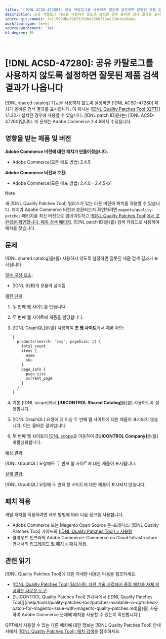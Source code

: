 ```yaml
---
title: '[!DNL ACSD-47280]: 공유 카탈로그를 사용하지 않도록 설정하면 잘못된 제품 검색 결과가 나옵니다.'
description: 공유 카탈로그 기능을 사용하지 않도록 설정한 경우 올바른 검색 결과를 표시하려면  [!DNL ACSD-47280] 패치를 적용하십시오.
source-git-commit: fe11599dbef283326db029b0312ad290cde0ba0a
workflow-type: tm+mt
source-wordcount: '341'
ht-degree: 0%

---
```


# [!DNL ACSD-47280]: 공유 카탈로그를 사용하지 않도록 설정하면 잘못된 제품 검색 결과가 나옵니다

[!DNL shared catalog] 기능을 사용하지 않도록 설정하면 [!DNL ACSD-47280] 패치가 올바른 검색 결과를 표시합니다. 이 패치는 [[!DNL Quality Patches Tool (QPT)]](https://experienceleague.adobe.com/en/docs/commerce-knowledge-base/kb/announcements/commerce-announcements/magento-quality-patches-released-new-tool-to-self-serve-quality-patches) 1.1.22가 설치된 경우에 사용할 수 있습니다. [!DNL patch ID]은(는) [!DNL ACSD-47280]입니다. 이 문제는 Adobe Commerce 2.4.6에서 수정됩니다.

## 영향을 받는 제품 및 버전

**Adobe Commerce 버전에 대한 패치가 만들어졌습니다.**
* Adobe Commerce(모든 배포 방법) 2.4.5

**Adobe Commerce 버전과 호환:**
* Adobe Commerce(모든 배포 방법) 2.4.0 - 2.4.5-p1

>[!NOTE]
>
>새 [!DNL Quality Patches Tool] 릴리스가 있는 다른 버전에 패치를 적용할 수 있습니다. 패치가 Adobe Commerce 버전과 호환되는지 확인하려면 `magento/quality-patches` 패키지를 최신 버전으로 업데이트하고 [[!DNL Quality Patches Tool]에서 호환성을 확인합니다. 패치 검색 페이지](https://experienceleague.adobe.com/tools/commerce-quality-patches/index.html). [!DNL patch ID]을(를) 검색 키워드로 사용하여 패치를 찾습니다.

## 문제

[!DNL shared catalog]을(를) 사용하지 않도록 설정하면 잘못된 제품 검색 결과가 표시됩니다.

<u>필수 구성 요소</u>:

* [!DNL B2B]개 모듈이 설치됨

<u>재현 단계</u>:

1. 두 번째 웹 사이트를 만듭니다.
1. 두 번째 웹 사이트에 제품을 할당합니다.
1. [!DNL GraphQL]을(를) 사용하여 **초 웹 사이트**&#x200B;에서 제품 확인:

   ```GraphQL
   {
     products(search: "bag", pageSize: 2) {
       total_count
       items {
         name
         sku
       }
       page_info {
         page_size
         current_page
       }
     }
   }
   ```

1. 기본 [!DNL scope]에서 **[!UICONTROL Shared Catalog]**&#x200B;을(를) 사용하도록 설정합니다.
1. [!DNL GraphQL] 요청에 더 이상 두 번째 웹 사이트에 대한 제품이 표시되지 않습니다. 이는 올바른 결과입니다.
1. 두 번째 웹 사이트의 [!DNL scope](으)로 이동하여 **[!UICONTROL Company]**&#x200B;을(를) 비활성화합니다.

<u>예상 결과</u>:

[!DNL GraphQL] 요청에도 두 번째 웹 사이트에 대한 제품이 표시됩니다.

<u>실제 결과</u>:

[!DNL GraphQL] 요청에 두 번째 웹 사이트에 대한 제품이 표시되지 않습니다.

## 패치 적용

개별 패치를 적용하려면 배포 방법에 따라 다음 링크를 사용합니다.

* Adobe Commerce 또는 Magento Open Source 온-프레미스: [!DNL Quality Patches Tool] 가이드의 [[!DNL Quality Patches Tool] > 사용량](/help/tools/quality-patches-tool/usage.md)
* 클라우드 인프라의 Adobe Commerce: Commerce on Cloud Infrastructure 안내서의 [업그레이드 및 패치 > 패치 적용](https://experienceleague.adobe.com/docs/commerce-cloud-service/user-guide/develop/upgrade/apply-patches.html).

## 관련 읽기

[!DNL Quality Patches Tool]에 대한 자세한 내용은 다음을 참조하세요.

* [[!DNL Quality Patches Tool] 릴리스됨: 지원 기술 자료에서 품질 패치를 자체 제공하는 새로운 도구](https://experienceleague.adobe.com/en/docs/commerce-knowledge-base/kb/announcements/commerce-announcements/magento-quality-patches-released-new-tool-to-self-serve-quality-patches).
* [!UICONTROL Quality Patches Tool] 안내서에서  [!DNL Quality Patches Tool]](/help/tools/quality-patches-tool/patches-available-in-qpt/check-patch-for-magento-issue-with-magento-quality-patches.md)을(를) 사용하여 Adobe Commerce 문제에 패치를 사용할 수 있는지 확인합니다.[


QPT에서 사용할 수 있는 다른 패치에 대한 정보는 [!DNL Quality Patches Tool] 안내서에서 [[!DNL Quality Patches Tool]: 패치 검색](https://experienceleague.adobe.com/tools/commerce-quality-patches/index.html)을 참조하세요.
